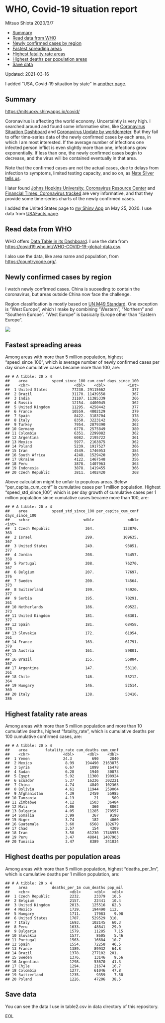 WHO, Covid-19 situation report
================
Mitsuo Shiota
2020/3/7

-   [Summary](#summary)
-   [Read data from WHO](#read-data-from-who)
-   [Newly confirmed cases by region](#newly-confirmed-cases-by-region)
-   [Fastest spreading areas](#fastest-spreading-areas)
-   [Highest fatality rate areas](#highest-fatality-rate-areas)
-   [Highest deaths per population
    areas](#highest-deaths-per-population-areas)
-   [Save data](#save-data)

Updated: 2021-03-16

I added “USA, Covid-19 situation by state” in [another page](USA.md).

## Summary

<https://mitsuoxv.shinyapps.io/covid/>

Coronavirus is affecting the world economy. Uncertaintiy is very high. I
searched around and found some informative sites, like [Coronavirus
Situation
Dashboard](https://who.maps.arcgis.com/apps/opsdashboard/index.html#/c88e37cfc43b4ed3baf977d77e4a0667)
and [Coronavirus Update by
worldometer](https://www.worldometers.info/coronavirus/). But they fail
to offer time-series data of the newly confirmed cases by each area, in
which I am most interested. If the average number of infections one
infected person inflict is even slightly more than one, infections grow
exponentially. If less than one, the newly confirmed cases begin to
decrease, and the virus will be contained eventually in that area.

Note that the confirmed cases are not the actual cases, due to delays
from infection to symptoms, limited testing capacity, and so on, as
[Nate Silver tells
us](https://fivethirtyeight.com/features/coronavirus-case-counts-are-meaningless/).

I later found [Johns Hopkins University, Coronavirus Resource
Center](https://coronavirus.jhu.edu/) and [Financial Times, Coronavirus
tracked](https://www.ft.com/content/a26fbf7e-48f8-11ea-aeb3-955839e06441)
are very informative, and that they provide some time-series charts of
the newly confirmed cases.

I added the United States page to [my Shiny
App](https://mitsuoxv.shinyapps.io/covid/) on May 25, 2020. I use data
from [USAFacts
page](https://usafacts.org/visualizations/coronavirus-covid-19-spread-map/).

## Read data from WHO

WHO offers [Data Table in its Dashboard](https://covid19.who.int/table).
I use the data from
<https://covid19.who.int/WHO-COVID-19-global-data.csv>.

I also use the data, like area name and population, from
<https://countrycode.org/>.

## Newly confirmed cases by region

I watch newly confirmed cases. China is suceeding to contain the
coronavirus, but areas outside China now face the challenge.

Region classification is mostly based on [UN M49
Standard](https://unstats.un.org/unsd/methodology/m49/). One exception
is “West Europe”, which I make by combining “Western”, “Northern” and
“Southern Europe”. “West Europe” is basically Europe other than “Eastern
Europe”.

![](README_files/figure-gfm/chart-1.png)<!-- -->

## Fastest spreading areas

Among areas with more than 5 million population, highest
“speed\_since\_100”, which is average number of newly confirmed cases
per day since cumulative cases became more than 100, are:

    ## # A tibble: 20 x 4
    ##    area           speed_since_100 cum_conf days_since_100
    ##    <chr>                    <dbl>    <dbl>          <int>
    ##  1 United States           77230. 29115662            377
    ##  2 Brazil                  31170. 11439558            367
    ##  3 India                   31107. 11385339            366
    ##  4 Russia                  12154.  4400045            362
    ##  5 United Kingdom          11295.  4258442            377
    ##  6 France                  10559.  4002129            379
    ##  7 Spain                    8422.  3183704            378
    ##  8 Italy                    8350.  3223142            386
    ##  9 Turkey                   7954.  2879390            362
    ## 10 Germany                  6778.  2575849            380
    ## 11 Colombia                 6351.  2299082            362
    ## 12 Argentina                6082.  2195722            361
    ## 13 Mexico                   5977.  2163875            362
    ## 14 Poland                   5239.  1917527            366
    ## 15 Iran                     4549.  1746953            384
    ## 16 South Africa             4248.  1529420            360
    ## 17 Ukraine                  4122.  1467548            356
    ## 18 Peru                     3878.  1407963            363
    ## 19 Indonesia                3878.  1419455            366
    ## 20 Czech Republic           3811.  1402420            368

Above calculation might be unfair to populous areas. Below
“per\_capita\_cum\_conf” is cumulative cases per 1 million population.
Highest “speed\_std\_since\_100”, which is per day growth of cumulative
cases per 1 million population since cumulative cases became more than
100, are:

    ## # A tibble: 20 x 4
    ##    area           speed_std_since_100 per_capita_cum_conf days_since_100
    ##    <chr>                        <dbl>               <dbl>          <int>
    ##  1 Czech Republic                364.             133870.            368
    ##  2 Israel                        299.             109635.            367
    ##  3 United States                 249.              93851.            377
    ##  4 Jordan                        208.              74457.            358
    ##  5 Portugal                      208.              76270.            367
    ##  6 Belgium                       207.              77697.            376
    ##  7 Sweden                        200.              74564.            373
    ##  8 Switzerland                   199.              74920.            377
    ##  9 Serbia                        195.              70291.            361
    ## 10 Netherlands                   186.              69522.            373
    ## 11 United Kingdom                181.              68301.            377
    ## 12 Spain                         181.              68458.            378
    ## 13 Slovakia                      172.              61954.            361
    ## 14 France                        163.              61791.            379
    ## 15 Austria                       161.              59801.            372
    ## 16 Brazil                        155.              56884.            367
    ## 17 Argentina                     147.              53110.            361
    ## 18 Chile                         146.              53212.            364
    ## 19 Hungary                       146.              52514.            360
    ## 20 Italy                         138.              53416.            386

## Highest fatality rate areas

Among areas with more than 5 million population and more than 10
cumulative deaths, highest “fatality\_rate”, which is cumulative deaths
per 100 cumulative confirmed cases, are:

    ## # A tibble: 20 x 4
    ##    area        fatality_rate cum_deaths cum_conf
    ##    <chr>               <dbl>      <dbl>    <dbl>
    ##  1 Yemen               24.3         690     2840
    ##  2 Mexico               8.99     194490  2163875
    ##  3 Syria                6.67       1099    16478
    ##  4 Sudan                6.28       1940    30873
    ##  5 Egypt                5.92      11300   190924
    ##  6 Ecuador              5.37      16236   302221
    ##  7 China                4.74       4849   102363
    ##  8 Bolivia              4.61      11944   259004
    ##  9 Afghanistan          4.39       2459    55985
    ## 10 Tanzania             4.13         21      509
    ## 11 Zimbabwe             4.12       1503    36484
    ## 12 Mali                 4.06        360     8862
    ## 13 Bulgaria             4.05      11285   278557
    ## 14 Somalia              3.99        367     9190
    ## 15 Niger                3.74        182     4860
    ## 16 Guatemala            3.60       6568   182679
    ## 17 Chad                 3.57        154     4309
    ## 18 Iran                 3.50      61230  1746953
    ## 19 Peru                 3.47      48841  1407963
    ## 20 Tunisia              3.47       8389   241834

## Highest deaths per population areas

Among areas with more than 5 million population, highest
“deaths\_per\_1m”, which is cumulative deaths per 1 million population,
are:

    ## # A tibble: 20 x 4
    ##    area           deaths_per_1m cum_deaths pop_mil
    ##    <chr>                  <dbl>      <dbl>   <dbl>
    ##  1 Czech Republic         2232.      23379   10.5 
    ##  2 Belgium                2157.      22441   10.4 
    ##  3 United Kingdom         2013.     125516   62.3 
    ##  4 Mexico                 1729.     194490  112.  
    ##  5 Hungary                1711.      17083    9.98
    ##  6 United States          1707.     529529  310.  
    ##  7 Italy                  1693.     102145   60.3 
    ##  8 Peru                   1633.      48841   29.9 
    ##  9 Bulgaria               1579.      11285    7.15
    ## 10 Slovakia               1577.       8605    5.46
    ## 11 Portugal               1563.      16684   10.7 
    ## 12 Spain                  1554.      72258   46.5 
    ## 13 France                 1389.      89932   64.8 
    ## 14 Brazil                 1378.     277102  201.  
    ## 15 Sweden                 1376.      13146    9.56
    ## 16 Argentina              1298.      53670   41.3 
    ## 17 Chile                  1294.      21674   16.7 
    ## 18 Colombia               1277.      61046   47.8 
    ## 19 Switzerland            1235.       9359    7.58
    ## 20 Poland                 1226.      47206   38.5

## Save data

You can see the data I use in table2.csv in data directory of this
repository.

EOL
